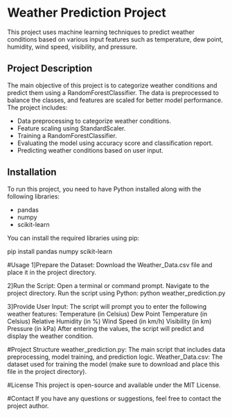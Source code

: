 # Weather Prediction Project

This project uses machine learning techniques to predict weather conditions based on various input features such as temperature, dew point, humidity, wind speed, visibility, and pressure.

## Project Description

The main objective of this project is to categorize weather conditions and predict them using a RandomForestClassifier. The data is preprocessed to balance the classes, and features are scaled for better model performance. The project includes:

- Data preprocessing to categorize weather conditions.
- Feature scaling using StandardScaler.
- Training a RandomForestClassifier.
- Evaluating the model using accuracy score and classification report.
- Predicting weather conditions based on user input.

## Installation

To run this project, you need to have Python installed along with the following libraries:
- pandas
- numpy
- scikit-learn

You can install the required libraries using pip:

pip install pandas numpy scikit-learn

#Usage
1]Prepare the Dataset:
Download the Weather_Data.csv file and place it in the project directory.

2]Run the Script:
Open a terminal or command prompt.
Navigate to the project directory.
Run the script using Python:
python weather_prediction.py

3]Provide User Input:
The script will prompt you to enter the following weather features:
Temperature (in Celsius)
Dew Point Temperature (in Celsius)
Relative Humidity (in %)
Wind Speed (in km/h)
Visibility (in km)
Pressure (in kPa)
After entering the values, the script will predict and display the weather condition.

#Project Structure
weather_prediction.py: The main script that includes data preprocessing, model training, and prediction logic.
Weather_Data.csv: The dataset used for training the model (make sure to download and place this file in the project directory).


#License
This project is open-source and available under the MIT License.

#Contact
If you have any questions or suggestions, feel free to contact the project author.
